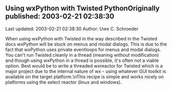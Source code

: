## Using wxPython with Twisted PythonOriginally published: 2003-02-21 02:38:30 
Last updated: 2003-02-21 02:38:30 
Author: Uwe C. Schroeder 
 
When using wxPython with Twisted in the way described in the Twisted docs wxPython will be stuck on menus and modal dialogs. This is due to the fact that wxPython uses private eventloops for menus and modal dialogs. You can't run Twisted cleanly in a thread (meaning without modification) and though using wxPython in a thread is possible, it's often not a viable option. Best would be to write a threaded wxreactor for Twisted which is a major project due to the internal nature of wx - using whatever GUI toolkit is available on the target platform.\nThis recipe is simple and works nicely on platforms using the select reactor (linux and windows).